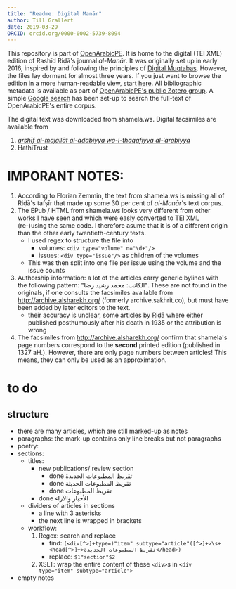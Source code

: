 ```yaml
---
title: "Readme: Digital Manār"
author: Till Grallert
date: 2019-03-29
ORCID: orcid.org/0000-0002-5739-8094
---
```



This repository is part of [OpenArabicPE](https://openarabicpe.github.io). It is home to the digital (TEI XML) edition of Rashīd Riḍā's journal *al-Manār*. It was originally set up in early 2016, inspired by and following the principles of [Digital Muqtabas](https://github.com/tillgrallert/digital-muqtabas). However, the files lay dormant for almost three years. If you just want to browse the edition in a more human-readable view, start [here](https://openarabicpe.github.io/journal_al-manar/tei/oclc_1588981-v_1-i_1.TEIP5.xml). All bibliographic metadata is available as part of [OpenArabicPE's public Zotero group](https://www.zotero.org/groups/904125/openarabicpe/items/). A simple [Google search](https://cse.google.com/cse?cx=012251040084107011117:jof1v_ejndo) has been set-up to search the full-text of OpenArabicPE's entire corpus.

The digital text was downloaded from shamela.ws. Digital facsimiles are available from

1. [*arshīf al-majallāt al-adabiyya wa-l-thaqafiyya al-ʿarabiyya*](http://archive.alsharekh.org/newmagazineYears.aspx?MID=33)
2. HathiTrust

# **IMPORANT NOTES**:

1. According to Florian Zemmin, the text from shamela.ws is missing all of Riḍā's tafṣīr that made up some 30 per cent of *al-Manār*'s text corpus.
2. The EPub / HTML from shamela.ws looks very different from other works I have seen and which were easly converted to TEI XML (re-)using the same code. I therefore asume that it is of a different origin than the other early twentieth-century texts.
    - I used regex to structure the file into
        + volumes: `<div type="volume" n="\d+"/>`
        + issues: `<div type="issue"/>` as children of the volumes
    - This was then split into one file per issue using the volume and the issue counts
3. Authorship information: a lot of the articles carry generic bylines with the following pattern: "الكاتب: محمد رشيد رضا". These are not found in the originals, if one consults the facsimiles available from <http://archive.alsharekh.org/> (formerly archive.sakhrit.co), but must have been added by later editors to the text.
    + their accuracy is unclear, some articles by Riḍā where either published posthumously after his death in 1935 or the attribution is wrong
4. The facsimiles from <http://archive.alsharekh.org/> confirm that shamela's page numbers correspond to the **second** printed edition (published in 1327 aH.). However, there are only page numbers between articles! This means, they can only be used as an approximation.

# to do
## structure

- there are many articles, which are still marked-up as notes
- paragraphs: the mark-up contains only line breaks but not paragraphs
- poetry:
- sections:
    + titles:
        * new publications/ review section
            + done تقريظ المطبوعات الجديدة
            + done تقريظ المطبوعات الحديثة
            + done تقريظ المطبوعات
        + done الأخبار والآراء
    + dividers of articles in sections
        * a line with 3 asterisks
        * the next line is wrapped in brackets
    + workflow:
        1. Regex: search and replace
            + find: `(<div[^>]+type=)"item" subtype="article"([^>]+>\s+<head[^>]+>تقريظ المطبوعات الجديدة</head>)`
            + replace: `$1"section"$2`
        2. XSLT: wrap the entire content of these `<div>`s in `<div type="item" subtype="article">`
- empty notes